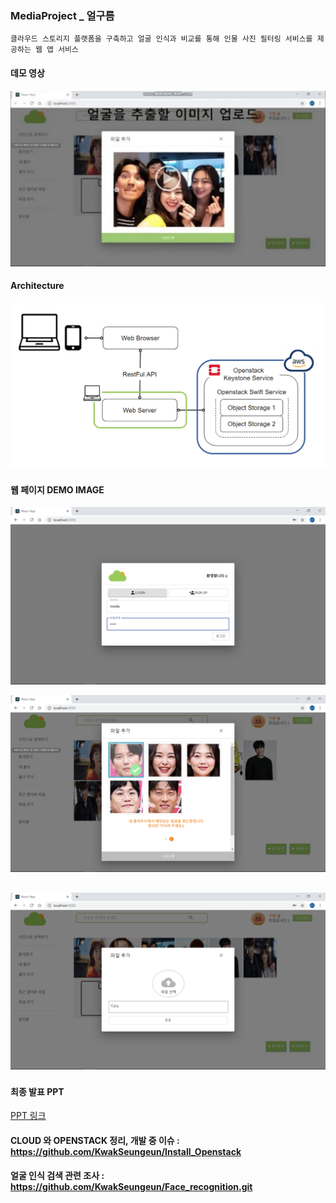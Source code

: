### MediaProject _ 얼구름

```
클라우드 스토리지 플랫폼을 구축하고 얼굴 인식과 비교를 통해 인물 사진 필터링 서비스를 제공하는 웹 앱 서비스 
```

#### 데모 영상  
[![영상 링크](./imgs/demo.PNG)](https://drive.google.com/open?id=1Efzjk9d19lsHIHmHvJeEWnDCuM_a_7P_ "영상 링크")


#### Architecture
![architecture](./imgs/architecture.png)


#### 웹 페이지 DEMO IMAGE
![login](./imgs/로그인화면.png)

![faceSearch](./imgs/얼굴검색3.png)

![fileUpload](./imgs/파일업로드.png)
---
#### 최종 발표 PPT
[PPT 링크](https://drive.google.com/open?id=1mo6ohNDbKKQj5uMPDHTi4xmaiOnOMY8R)

#### CLOUD 와 OPENSTACK 정리, 개발 중 이슈 : https://github.com/KwakSeungeun/Install_Openstack

#### 얼굴 인식 검색 관련 조사 : https://github.com/KwakSeungeun/Face_recognition.git 

